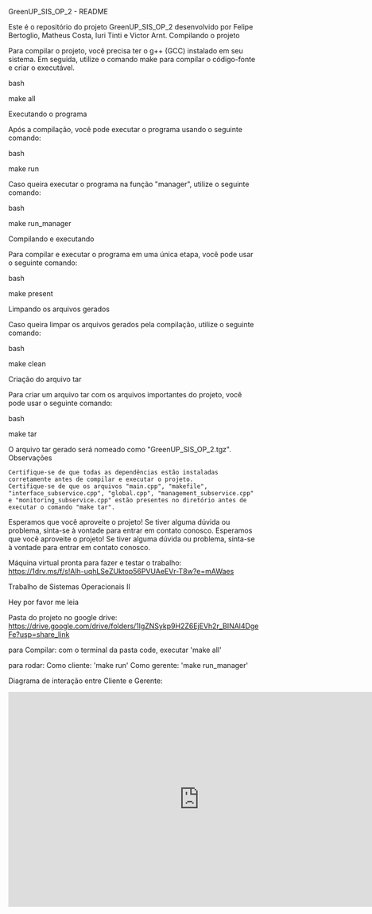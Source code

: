 GreenUP_SIS_OP_2 - README

Este é o repositório do projeto GreenUP_SIS_OP_2 desenvolvido por Felipe Bertoglio, Matheus Costa, Iuri Tinti e Victor Arnt.
Compilando o projeto

Para compilar o projeto, você precisa ter o g++ (GCC) instalado em seu sistema. Em seguida, utilize o comando make para compilar o código-fonte e criar o executável.

bash

make all

Executando o programa

Após a compilação, você pode executar o programa usando o seguinte comando:

bash

make run

Caso queira executar o programa na função "manager", utilize o seguinte comando:

bash

make run_manager

Compilando e executando

Para compilar e executar o programa em uma única etapa, você pode usar o seguinte comando:

bash

make present

Limpando os arquivos gerados

Caso queira limpar os arquivos gerados pela compilação, utilize o seguinte comando:

bash

make clean

Criação do arquivo tar

Para criar um arquivo tar com os arquivos importantes do projeto, você pode usar o seguinte comando:

bash

make tar

O arquivo tar gerado será nomeado como "GreenUP_SIS_OP_2.tgz".
Observações

    Certifique-se de que todas as dependências estão instaladas corretamente antes de compilar e executar o projeto.
    Certifique-se de que os arquivos "main.cpp", "makefile", "interface_subservice.cpp", "global.cpp", "management_subservice.cpp" e "monitoring_subservice.cpp" estão presentes no diretório antes de executar o comando "make tar".

Esperamos que você aproveite o projeto! Se tiver alguma dúvida ou problema, sinta-se à vontade para entrar em contato conosco.
Esperamos que você aproveite o projeto! Se tiver alguma dúvida ou problema, sinta-se à vontade para entrar em contato conosco.

Máquina virtual pronta para fazer e testar o trabalho:
https://1drv.ms/f/s!Alh-uqhLSeZUktop56PVUAeEVr-T8w?e=mAWaes

Trabalho de Sistemas Operacionais II

Hey por favor me leia

Pasta do projeto no google drive: https://drive.google.com/drive/folders/1lgZNSykp9H2Z6EjEVh2r_BINAl4DgeFe?usp=share_link

para Compilar: 
com o terminal da pasta code, executar
'make all'

para rodar: 
  Como cliente: 'make run'
  Como gerente: 'make run_manager'

Diagrama de interação entre Cliente e Gerente:
<iframe width="768" height="432" src="https://miro.com/app/embed/uXjVPohI4qM=/?pres=1&frameId=3458764547664582802&embedId=5908042219" frameborder="0" scrolling="no" allow="fullscreen; clipboard-read; clipboard-write" allowfullscreen></iframe> 
